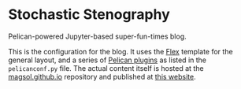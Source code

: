 # Stochastic Stenography

Pelican-powered Jupyter-based super-fun-times blog.

This is the configuration for the blog. It uses the [Flex](https://github.com/alexandrevicenzi/Flex) template for the general layout, and a series of [Pelican plugins](https://github.com/getpelican/pelican-plugins) as listed in the `pelicanconf.py` file. The actual content itself is hosted at the [magsol.github.io](https://github.com/magsol/magsol.github.io) repository and published at [this website](http://magsol.github.io).
